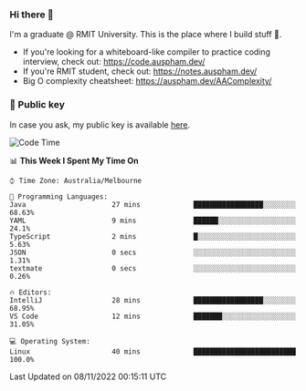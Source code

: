 ### Hi there 👋

I'm a graduate @ RMIT University. This is the place where I build stuff 👀. 

- If you're looking for a whiteboard-like compiler to practice coding interview, check out: https://code.auspham.dev/
- If you're RMIT student, check out: https://notes.auspham.dev/
- Big O complexity cheatsheet: https://auspham.dev/AAComplexity/

### 🔑 Public key

In case you ask, my public key is available [here](https://public.auspham.dev/).

<!--START_SECTION:waka-->
![Code Time](http://img.shields.io/badge/Code%20Time-895%20hrs-blue)

📊 **This Week I Spent My Time On** 

```text
⌚︎ Time Zone: Australia/Melbourne

💬 Programming Languages: 
Java                     27 mins             █████████████████░░░░░░░░   68.63% 
YAML                     9 mins              ██████░░░░░░░░░░░░░░░░░░░   24.1% 
TypeScript               2 mins              █░░░░░░░░░░░░░░░░░░░░░░░░   5.63% 
JSON                     0 secs              ░░░░░░░░░░░░░░░░░░░░░░░░░   1.31% 
textmate                 0 secs              ░░░░░░░░░░░░░░░░░░░░░░░░░   0.26%

🔥 Editors: 
IntelliJ                 28 mins             █████████████████░░░░░░░░   68.95% 
VS Code                  12 mins             ███████░░░░░░░░░░░░░░░░░░   31.05%

💻 Operating System: 
Linux                    40 mins             █████████████████████████   100.0%

```


 Last Updated on 08/11/2022 00:15:11 UTC
<!--END_SECTION:waka-->

<!--
**rockmanvnx6/rockmanvnx6** is a ✨ _special_ ✨ repository because its `README.md` (this file) appears on your GitHub profile.

Here are some ideas to get you started:

- 🔭 I’m currently working on ...
- 🌱 I’m currently learning ...
- 👯 I’m looking to collaborate on ...
- 🤔 I’m looking for help with ...
- 💬 Ask me about ...
- 📫 How to reach me: ...
- 😄 Pronouns: ...
- ⚡ Fun fact: ...
-->
